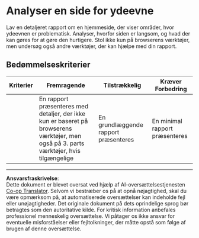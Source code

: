<!--
CO_OP_TRANSLATOR_METADATA:
{
  "original_hash": "fc09b0fb314a5ab0507ba99216e6a843",
  "translation_date": "2025-08-26T22:45:46+00:00",
  "source_file": "5-browser-extension/3-background-tasks-and-performance/assignment.md",
  "language_code": "da"
}
-->
# Analyser en side for ydeevne

Lav en detaljeret rapport om en hjemmeside, der viser områder, hvor ydeevnen er problematisk. Analyser, hvorfor siden er langsom, og hvad der kan gøres for at gøre den hurtigere. Stol ikke kun på browserens værktøjer, men undersøg også andre værktøjer, der kan hjælpe med din rapport.

## Bedømmelseskriterier

| Kriterier | Fremragende                                                                                               | Tilstrækkelig               | Kræver Forbedring             |
| --------- | --------------------------------------------------------------------------------------------------------- | --------------------------- | ----------------------------- |
|           | En rapport præsenteres med detaljer, der ikke kun er baseret på browserens værktøjer, men også på 3. parts værktøjer, hvis tilgængelige | En grundlæggende rapport præsenteres | En minimal rapport præsenteres |

---

**Ansvarsfraskrivelse**:  
Dette dokument er blevet oversat ved hjælp af AI-oversættelsestjenesten [Co-op Translator](https://github.com/Azure/co-op-translator). Selvom vi bestræber os på at opnå nøjagtighed, skal du være opmærksom på, at automatiserede oversættelser kan indeholde fejl eller unøjagtigheder. Det originale dokument på dets oprindelige sprog bør betragtes som den autoritative kilde. For kritisk information anbefales professionel menneskelig oversættelse. Vi påtager os ikke ansvar for eventuelle misforståelser eller fejltolkninger, der måtte opstå som følge af brugen af denne oversættelse.